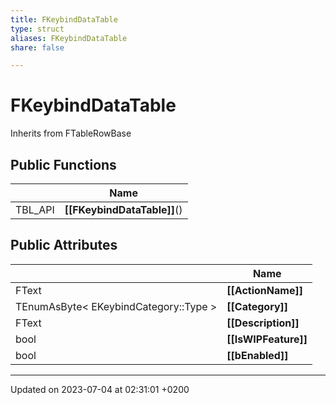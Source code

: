 ```yaml
---
title: FKeybindDataTable
type: struct
aliases: FKeybindDataTable
share: false

---
```


# FKeybindDataTable





Inherits from FTableRowBase

## Public Functions

|                | Name           |
| -------------- | -------------- |
| TBL_API | **[[FKeybindDataTable]]**() |

## Public Attributes

|                | Name           |
| -------------- | -------------- |
| FText | **[[ActionName]]**  |
| TEnumAsByte< EKeybindCategory::Type > | **[[Category]]**  |
| FText | **[[Description]]**  |
| bool | **[[IsWIPFeature]]**  |
| bool | **[[bEnabled]]**  |

-------------------------------

Updated on 2023-07-04 at 02:31:01 +0200